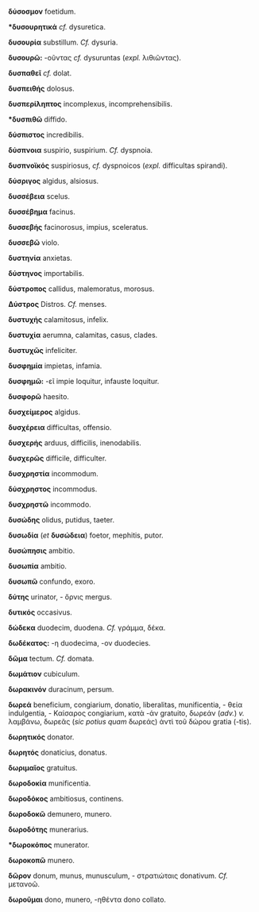 **δύσοσμον** foetidum.

**\*δυσουρητικά** *cf.* dysuretica.

**δυσουρία** substillum. *Cf.* dysuria.

**δυσουρῶ:** -οῦντας *cf.* dysuruntas (*expl.* λιθιῶντας).

**δυσπαθεῖ** *cf.* dolat.

**δυσπειθής** dolosus.

**δυσπερίληπτος** incomplexus, incomprehensibilis.

**\*δυσπιθῶ** diffido.

**δύσπιστος** incredibilis.

**δύσπνοια** suspirio, suspirium. *Cf.* dyspnoia.

**δυσπνοϊκός** suspiriosus, *cf.* dyspnoicos (*expl.* difficultas
spirandi).

**δύσριγος** algidus, alsiosus.

**δυσσέβεια** scelus.

**δυσσέβημα** facinus.

**δυσσεβής** facinorosus, impius, sceleratus.

**δυσσεβῶ** violo.

**δυστηνία** anxietas.

**δύστηνος** importabilis.

**δύστροπος** callidus, malemoratus, morosus.

**Δύστρος** Distros. *Cf.* menses.

**δυστυχής** calamitosus, infelix.

**δυστυχία** aerumna, calamitas, casus, clades.

**δυστυχῶς** infeliciter.

**δυσφημία** impietas, infamia.

**δυσφημῶ:** -εῖ impie loquitur, infauste loquitur.

**δυσφορῶ** haesito.

**δυσχείμερος** algidus.

**δυσχέρεια** difficultas, offensio.

**δυσχερής** arduus, difficilis, inenodabilis.

**δυσχερῶς** difficile, difficulter.

**δυσχρηστία** incommodum.

**δύσχρηστος** incommodus.

**δυσχρηστῶ** incommodo.

**δυσώδης** olidus, putidus, taeter.

**δυσωδία** (*et* **δυσώδεια**) foetor, mephitis, putor.

**δυσώπησις** ambitio.

**δυσωπία** ambitio.

**δυσωπῶ** confundo, exoro.

**δύτης** urinator, - ὄρνις mergus.

**δυτικός** occasivus.

**δώδεκα** duodecim, duodena. *Cf.* γράμμα, δέκα.

**δωδέκατος:** -η duodecima, -ον duodecies.

**δῶμα** tectum. *Cf.* domata.

**δωμάτιον** cubiculum.

**δωρακινόν** duracinum, persum.

**δωρεά** beneficium, congiarium, donatio, liberalitas, munificentia, -
θεία indulgentia, - Καίσαρος congiarium, κατὰ -άν gratuito, δωρεάν
(*adv.*) *v.* λαμβάνω, δωρεᾶς (*sic potius quam* δωρεάς) ἀντὶ τοῦ δώρου
gratia (-tis).

**δωρητικός** donator.

**δωρητός** donaticius, donatus.

**δωριμαῖος** gratuitus.

**δωροδοκία** munificentia.

**δωροδόκος** ambitiosus, continens.

**δωροδοκῶ** demunero, munero.

**δωροδότης** munerarius.

**\*δωροκόπος** munerator.

**δωροκοπῶ** munero.

**δῶρον** donum, munus, munusculum, - στρατιώταις donativum. *Cf.*
μετανοῶ.

**δωροῦμαι** dono, munero, -ηθέντα dono collato.
